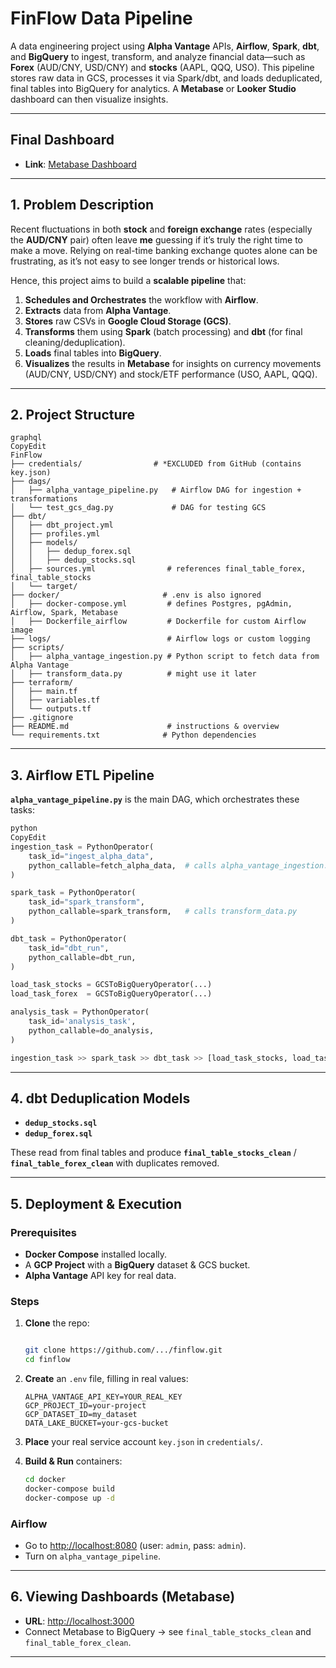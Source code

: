 # FinFlow Data Pipeline

A data engineering project using **Alpha Vantage** APIs, **Airflow**, **Spark**, **dbt**, and **BigQuery** to ingest, transform, and analyze financial data—such as **Forex** (AUD/CNY, USD/CNY) and **stocks** (AAPL, QQQ, USO). This pipeline stores raw data in GCS, processes it via Spark/dbt, and loads deduplicated, final tables into BigQuery for analytics. A **Metabase** or **Looker Studio** dashboard can then visualize insights.

---

## Final Dashboard

- **Link**: [Metabase Dashboard](https://glorious-broccoli-x5pv7rg9gp4g3vxq4-3000.app.github.dev/public/dashboard/c0e448a2-17d9-475e-b92b-ab8a1d0c0de5)

---

## 1. Problem Description

Recent fluctuations in both **stock** and **foreign exchange** rates (especially the **AUD/CNY** pair) often leave **me** guessing if it’s truly the right time to make a move. Relying on real-time banking exchange quotes alone can be frustrating, as it’s not easy to see longer trends or historical lows.

Hence, this project aims to build a **scalable pipeline** that:

1. **Schedules and Orchestrates** the workflow with **Airflow**.
2. **Extracts** data from **Alpha Vantage**.
3. **Stores** raw CSVs in **Google Cloud Storage (GCS)**.
4. **Transforms** them using **Spark** (batch processing) and **dbt** (for final cleaning/deduplication).
5. **Loads** final tables into **BigQuery**.
6. **Visualizes** the results in **Metabase** for insights on currency movements (AUD/CNY, USD/CNY) and stock/ETF performance (USO, AAPL, QQQ).

---

## 2. Project Structure

```
graphql
CopyEdit
FinFlow
├── credentials/                # *EXCLUDED from GitHub (contains key.json)
├── dags/
│   ├── alpha_vantage_pipeline.py   # Airflow DAG for ingestion + transformations
│   └── test_gcs_dag.py             # DAG for testing GCS
├── dbt/
│   ├── dbt_project.yml
│   ├── profiles.yml
│   ├── models/
│   │   ├── dedup_forex.sql
│   │   ├── dedup_stocks.sql
│   ├── sources.yml                # references final_table_forex, final_table_stocks
│   └── target/
├── docker/                       # .env is also ignored
│   ├── docker-compose.yml         # defines Postgres, pgAdmin, Airflow, Spark, Metabase
│   ├── Dockerfile_airflow         # Dockerfile for custom Airflow image
├── logs/                          # Airflow logs or custom logging
├── scripts/
│   ├── alpha_vantage_ingestion.py # Python script to fetch data from Alpha Vantage
│   ├── transform_data.py          # might use it later
├── terraform/
│   ├── main.tf
│   ├── variables.tf
│   └── outputs.tf
├── .gitignore
├── README.md                      # instructions & overview
└── requirements.txt              # Python dependencies

```

---

## 3. Airflow ETL Pipeline

**`alpha_vantage_pipeline.py`** is the main DAG, which orchestrates these tasks:

```python
python
CopyEdit
ingestion_task = PythonOperator(
    task_id="ingest_alpha_data",
    python_callable=fetch_alpha_data,  # calls alpha_vantage_ingestion.py
)

spark_task = PythonOperator(
    task_id="spark_transform",
    python_callable=spark_transform,   # calls transform_data.py
)

dbt_task = PythonOperator(
    task_id="dbt_run",
    python_callable=dbt_run,
)

load_task_stocks = GCSToBigQueryOperator(...)
load_task_forex  = GCSToBigQueryOperator(...)

analysis_task = PythonOperator(
    task_id='analysis_task',
    python_callable=do_analysis,
)

ingestion_task >> spark_task >> dbt_task >> [load_task_stocks, load_task_forex] >> analysis_task

```
---

## 4. dbt Deduplication Models

- **`dedup_stocks.sql`**
- **`dedup_forex.sql`**

These read from final tables and produce **`final_table_stocks_clean`** / **`final_table_forex_clean`** with duplicates removed.

---

## 5. Deployment & Execution

### Prerequisites

- **Docker Compose** installed locally.
- A **GCP Project** with a **BigQuery** dataset & GCS bucket.
- **Alpha Vantage** API key for real data.

### Steps

1. **Clone** the repo:
    
    ```bash

    git clone https://github.com/.../finflow.git
    cd finflow
    
    ```
    
2. **Create** an `.env` file, filling in real values:
    
    ```
    ALPHA_VANTAGE_API_KEY=YOUR_REAL_KEY
    GCP_PROJECT_ID=your-project
    GCP_DATASET_ID=my_dataset
    DATA_LAKE_BUCKET=your-gcs-bucket
    
    ```
    
3. **Place** your real service account `key.json` in `credentials/`.
4. **Build & Run** containers:
    
    ```bash
    cd docker
    docker-compose build
    docker-compose up -d
    
    ```
    

### Airflow

- Go to [http://localhost:8080](http://localhost:8080/) (user: `admin`, pass: `admin`).
- Turn on `alpha_vantage_pipeline`.

---

## 6. Viewing Dashboards (Metabase)

- **URL**: [http://localhost:3000](http://localhost:3000/)
- Connect Metabase to BigQuery → see `final_table_stocks_clean` and `final_table_forex_clean`.

---


